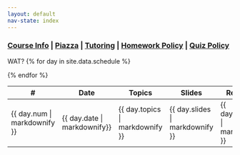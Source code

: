 ```yaml
---
layout: default
nav-state: index
---
```


<style>
#schedule {
	display: grid;
	grid-template-columns: 1fr 2fr 4fr 6fr 6fr 5fr
}
</style>
<div id="quick-links">
<h3><a href="syllabus.html">Course Info</a> | <a href="https://piazza.com/class/j6qyg6yrhvt4ti">Piazza</a> | <a href="syllabus.html#tutoring">Tutoring</a> | <a href="syllabus.html#hw-policy">Homework Policy</a> | <a href="syllabus.html#quiz-policy">Quiz Policy</a></h3>
</div>
<table class="table table-striped table-hover">
<thead>
<tr>
	<th>#</th>
	<th>Date</th>
	<th>Topics</th>
	<th>Slides</th>
	<th>Readings</th>
	<th>Assignments</th>
</tr>
</thead>
<tbody>

WAT?
{% for day in site.data.schedule %}

<tr>
	<td>{{ day.num | markdownify }}</td>
	<td>{{ day.date | markdownify}}</td>
	<td markdown="block">{{ day.topics | markdownify }}</td>
	<td markdown="block">{{ day.slides | markdownify }}</td>
	<td markdown="block">{{ day.readings | markdownify }}</td>
	<td markdown="block">{{ day.assignments | markdownify }}</td>
</tr>
{% endfor %}
</tbody>
</table>
